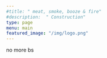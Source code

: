 ```yaml
---
#title: " meat, smoke, booze & fire"
#description:  " Construction"
type: page
menu: main
featured_image: "/img/logo.png"
---
```

  no more bs